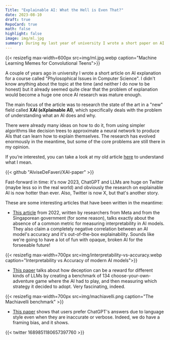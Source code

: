 ```yaml
---
Title: "Explainable AI: What the Hell is Even That?"
date: 2023-08-10
draft: true
RepoCard: true
math: false
highlight: false
image: img/ml.jpg
summary: During my last year of university I wrote a short paper on AI explanation as part of the final examination for the Phylosophical Issues in Computer Science course. Although this is definitely not my main field of expertise, I found that reading and reflecting on the problem of giving people a right for an explanation and trying to understand and eliminate the bias that we...
---
```


{{< resizefig max-width=600px src=img/ml.jpg.webp caption="Machine Learning Memes for Convolutional Teens">}}

A couple of years ago in university I wrote a short article on AI explanation for a course called "Phylosophical Issues in Computer Science". I didn't know anything about the topic at the time (and neither I do now to be honest) but it already seemed quite clear that the problem of explanation would become a huge one once AI research was mature enough.

The main focus of the article was to research the state of the art in a "new" field called **XAI (eXplainable AI)**, which specifically deals with the problem of understanding what an AI does and why.

There were already many ideas on how to do it, from using simpler algorithms like decision trees to approximate a neural network to produce AIs that can learn how to explain themselves. The research has evolved enormously in the meantime, but some of the core problems are still there in my opinion.

If you’re interested, you can take a look at my old article [here](https://raw.githubusercontent.com/AlviseDeFaveri/XAI-paper/master/main.pdf) to understand what I mean.

{{< github "AlviseDeFaveri/XAI-paper" >}}


Fast-forward in time: it's now 2023, ChatGPT and LLMs are huge on Twitter (maybe less so in the real world) and obviously the research on explainable AI is now hotter than ever. Also, Twitter is now X, but that's another story.

These are some interesting articles that have been written in the meantime:

- [This article](https://medium.com/dsaid-govtech/towards-a-comparable-metric-for-ai-model-interpretability-part-1-d55d4bae8a58) from 2022, written by researchers from Meta and from the Singaporean government (for some reason), talks exactly about the absence of a common metric for measuring interpretability in AI models.
They also claim a completely negative correlation between an AI model's accuracy and it's out-of-the-box explainability. Sounds like we're going to have a lot of fun with opaque, broken AI for the forseeable future!

{{< resizefig max-width=700px src=img/interpretability-vs-accuracy.webp caption="Interpretability vs Accuracy of modern AI models">}}

- [This paper](https://arxiv.org/abs/2304.03279) talks about how deception can be a reward for different kinds of LLMs by creating a benchmark of 134 choose-your-own-adventure game where the AI had to play, and then measuring which strategy it decided to adopt. Very fascinating, indeed.

{{< resizefig max-width=700px src=img/machiavelli.png caption="The Machiavelli benchmark" >}}


- [This paper](https://arxiv.org/abs/2308.02312) shows that users prefer ChatGPT's answers due to language style even when they are inaccurate or verbose. Indeed, we do have a framing bias, and it shows.

{{< twitter 1689851180657397760 >}}
